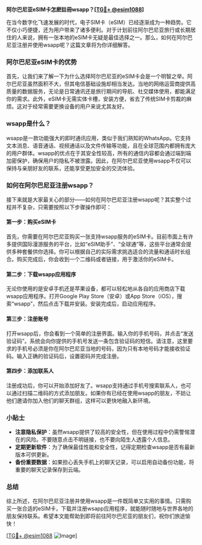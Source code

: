 **阿尔巴尼亚eSIM卡怎麽註冊wsapp？[[TG💪+ @esim1088](https://t.me/s/esim1088)]**

在当今数字化飞速发展的时代，电子SIM卡（eSIM）已经逐渐成为一种趋势。它不仅小巧便捷，还为用户带来了诸多便利。对于计划前往阿尔巴尼亚旅行或长期居住的人来说，拥有一张本地的eSIM卡无疑是最佳选择之一。那么，如何在阿尔巴尼亚注册并使用wsapp呢？这篇文章将为你详细解答。

### 阿尔巴尼亚eSIM卡的优势

首先，让我们来了解一下为什么选择阿尔巴尼亚的eSIM卡会是一个明智之举。阿尔巴尼亚虽然面积不大，但其电信基础设施却相当发达。当地的网络运营商提供高质量的数据服务，无论是日常通讯还是旅行期间的导航、社交媒体使用，都能满足你的需求。此外，eSIM卡无需实体卡槽，安装方便，省去了传统SIM卡剪裁的麻烦。这对于经常需要更换设备的用户来说尤其友好。

### wsapp是什么？

wsapp是一款功能强大的即时通讯应用，类似于我们熟知的WhatsApp。它支持文本消息、语音通话、视频通话以及文件传输等功能，且在全球范围内都拥有庞大的用户群体。wsapp的优点在于其安全性较高，所有的通信内容都会通过端到端加密保护，确保用户的隐私不被泄露。因此，在阿尔巴尼亚使用wsapp不仅可以保持与亲朋好友的联系，还能享受更加安全的交流体验。

### 如何在阿尔巴尼亚注册wsapp？

接下来就是大家最关心的部分——如何在阿尔巴尼亚注册wsapp呢？其实整个过程并不复杂，只需要按照以下步骤操作即可：

#### 第一步：购买eSIM卡

首先，你需要在阿尔巴尼亚购买一张支持wsapp服务的eSIM卡。目前市面上有许多提供国际漫游服务的平台，比如“eSIM助手”、“全球通”等，这些平台通常会提供多种套餐供你选择。你可以根据自己的实际需求挑选适合的流量和通话时长组合。购买完成后，你会收到一个二维码或者链接，用于激活你的eSIM卡。

#### 第二步：下载wsapp应用程序

无论你使用的是安卓手机还是苹果设备，都可以轻松地从各自的应用商店下载wsapp应用程序。打开Google Play Store（安卓）或App Store（iOS），搜索“wsapp”，然后点击下载并安装。安装完成后，启动应用程序。

#### 第三步：注册账号

打开wsapp后，你会看到一个简单的注册界面。输入你的手机号码，并点击“发送验证码”。系统会向你提供的手机号发送一条包含验证码的短信。请注意，这里要求的手机号必须是你在阿尔巴尼亚当地的号码，因为只有本地号码才能接收验证码。输入正确的验证码后，设置密码并完成注册。

#### 第四步：添加联系人

注册成功后，你可以开始添加好友了。wsapp支持通过手机号搜索联系人，也可以通过扫描二维码的方式添加朋友。如果你有已经在使用wsapp的朋友，不妨让他们邀请你加入他们的聊天群组，这样可以更快地融入新环境。

### 小贴士

- **注意隐私保护**：虽然wsapp提供了较高的安全性，但在使用过程中仍需警惕潜在的风险。不要随意点击不明链接，也不要向陌生人透露个人信息。
- **定期更新软件**：为了确保最佳性能和安全性，记得定期检查wsapp是否有最新版本可供更新。
- **备份重要数据**：如果担心丢失手机上的聊天记录，可以启用自动备份功能，将重要的聊天记录保存到云端。

### 总结

综上所述，在阿尔巴尼亚注册并使用wsapp是一件既简单又实用的事情。只需购买一张合适的eSIM卡，下载并注册wsapp应用程序，就能随时随地与世界各地的朋友保持联系。希望本文能帮助到即将前往阿尔巴尼亚的朋友们，祝你们旅途愉快！

[[TG💪+ @esim1088](https://t.me/s/esim1088) ![Image](https://i.postimg.cc/4NQfJmqS/Snipaste-2025-05-13-00-14-12.png)]